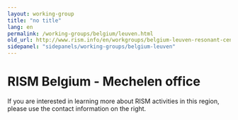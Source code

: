 ```yaml
---
layout: working-group
title: "no title"
lang: en
permalink: /working-groups/belgium/leuven.html
old_url: http://www.rism.info/en/workgroups/belgium-leuven-resonant-center-for-flamish-music-research/home/newsdetails.html
sidepanel: "sidepanels/working-groups/belgium-leuven"
---
```


# RISM Belgium - Mechelen office

If you are interested in learning more about RISM activities in this region, please use the contact information on the right.
